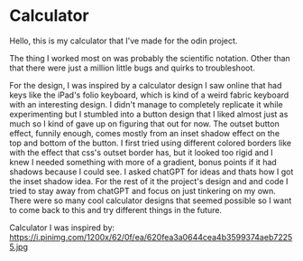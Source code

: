 # Calculator

Hello, this is my calculator that I've made for the odin project. 

The thing I worked most on was probably the scientific notation. Other than that there 
were just a million little bugs and quirks to troubleshoot. 

For the design, I was inspired by a calculator design I saw online that had keys like the 
iPad's folio keyboard, which is kind of a weird fabric keyboard with an interesting design. 
I didn't manage to completely replicate it while experimenting but I stumbled into a 
button design that I liked almost just as much so I kind of gave up on figuring that out
for now. The outset button effect, funnily enough, comes mostly from an inset shadow effect 
on the top and bottom of the button. I first tried using different colored borders like
with the effect that css's outset border has, but it looked too rigid and I knew I needed
something with more of a gradient, bonus points if it had shadows because I could see. 
I asked chatGPT for ideas and thats how I got the inset shadow idea. For the rest of it 
the project's design and and code I tried to stay away from chatGPT and focus on just tinkering
on my own. There were so many cool calculator designs that seemed possible so I want to come 
back to this and try different things in the future.  

Calculator I was inspired by: 
https://i.pinimg.com/1200x/62/0f/ea/620fea3a0644cea4b3599374aeb72255.jpg